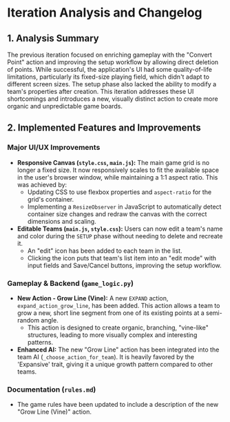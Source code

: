 # Iteration Analysis and Changelog

## 1. Analysis Summary
The previous iteration focused on enriching gameplay with the "Convert Point" action and improving the setup workflow by allowing direct deletion of points. While successful, the application's UI had some quality-of-life limitations, particularly its fixed-size playing field, which didn't adapt to different screen sizes. The setup phase also lacked the ability to modify a team's properties after creation. This iteration addresses these UI shortcomings and introduces a new, visually distinct action to create more organic and unpredictable game boards.

## 2. Implemented Features and Improvements

### Major UI/UX Improvements
-   **Responsive Canvas (`style.css`, `main.js`):** The main game grid is no longer a fixed size. It now responsively scales to fit the available space in the user's browser window, while maintaining a 1:1 aspect ratio. This was achieved by:
    -   Updating CSS to use flexbox properties and `aspect-ratio` for the grid's container.
    -   Implementing a `ResizeObserver` in JavaScript to automatically detect container size changes and redraw the canvas with the correct dimensions and scaling.
-   **Editable Teams (`main.js`, `style.css`):** Users can now edit a team's name and color during the `SETUP` phase without needing to delete and recreate it.
    -   An "edit" icon has been added to each team in the list.
    -   Clicking the icon puts that team's list item into an "edit mode" with input fields and Save/Cancel buttons, improving the setup workflow.

### Gameplay & Backend (`game_logic.py`)
-   **New Action - Grow Line (Vine):** A new `EXPAND` action, `expand_action_grow_line`, has been added. This action allows a team to grow a new, short line segment from one of its existing points at a semi-random angle.
    -   This action is designed to create organic, branching, "vine-like" structures, leading to more visually complex and interesting patterns.
-   **Enhanced AI:** The new "Grow Line" action has been integrated into the team AI (`_choose_action_for_team`). It is heavily favored by the 'Expansive' trait, giving it a unique growth pattern compared to other teams.

### Documentation (`rules.md`)
-   The game rules have been updated to include a description of the new "Grow Line (Vine)" action.